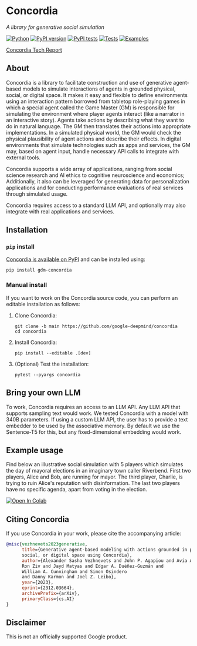 # Concordia 

*A library for generative social simulation*

[![Python](https://img.shields.io/pypi/pyversions/gdm-concordia.svg)](https://pypi.python.org/pypi/gdm-concordia)
[![PyPI version](https://img.shields.io/pypi/v/gdm-concordia.svg)](https://pypi.python.org/pypi/gdm-concordia)
[![PyPI tests](../../actions/workflows/pypi-test.yml/badge.svg)](../../actions/workflows/pypi-test.yml)
[![Tests](../../actions/workflows/test-concordia.yml/badge.svg)](../../actions/workflows/test-concordia.yml)
[![Examples](../../actions/workflows/test-examples.yml/badge.svg)](../../actions/workflows/test-examples.yml)

<!-- TODO: b/311364310 - add link to the tech report once it is published -->
[Concordia Tech Report]()

## About

Concordia is a library to facilitate construction and use of generative
agent-based models to simulate interactions of agents in grounded physical,
social, or digital space. It makes it easy and flexible to define environments
using an interaction pattern borrowed from tabletop role-playing games in which
a special agent called the Game Master (GM) is responsible for simulating the
environment where player agents interact (like a narrator in an interactive
story). Agents take actions by describing what they want to do in natural
language. The GM then translates their actions into appropriate implementations.
In a simulated physical world, the GM would check the physical plausibility of
agent actions and describe their effects. In digital environments that simulate
technologies such as apps and services, the GM may, based on agent input, handle
necessary API calls to integrate with external tools.

Concordia supports a wide array of applications, ranging from social science
research and AI ethics to cognitive neuroscience and economics; Additionally,
it also can be leveraged for generating data for personalization applications
and for conducting performance evaluations of real services through simulated
usage.

Concordia requires access to a standard LLM API, and optionally may also
integrate with real applications and services.

## Installation

### `pip` install

[Concordia is available on PyPI](https://pypi.python.org/pypi/gdm-concordia)
and can be installed using:

```shell
pip install gdm-concordia
```


### Manual install

If you want to work on the Concordia source code, you can perform an editable
installation as follows:

1.  Clone Concordia:

    ```shell
    git clone -b main https://github.com/google-deepmind/concordia
    cd concordia
    ```

2.  Install Concordia:

    ```shell
    pip install --editable .[dev]
    ```

3.  (Optional) Test the installation:

    ```shell
    pytest --pyargs concordia
    ```


## Bring your own LLM

To work, Concordia requires an access to an LLM API. Any LLM API that 
supports sampling text would work. We tested Concordia with a model with 340B
parameters. If using a custom LLM API, the user has to provide a text embedder
to be used by the associative memory. By default we use the Sentence-T5 for
this, but any fixed-dimensional embedding would work.

## Example usage

Find below an illustrative social simulation with 5 players which simulates the 
day of mayoral elections in an imaginary town caller Riverbend. First two 
players, Alice and Bob, are running for mayor. The third player, Charlie, 
is trying to ruin Alice's reputation with disinformation. The last two players 
have no specific agenda, apart from voting in the election.

[![Open In Colab](https://colab.research.google.com/assets/colab-badge.svg)](https://colab.research.google.com/github/google-deepmind/concordia/examples/village/riverbend_elections.ipynb)

## Citing Concordia

If you use Concordia in your work, please cite the accompanying article:

```bibtex
@misc{vezhnevets2023generative,
      title={Generative agent-based modeling with actions grounded in physical,
      social, or digital space using Concordia}, 
      author={Alexander Sasha Vezhnevets and John P. Agapiou and Avia Aharon and
      Ron Ziv and Jayd Matyas and Edgar A. Duéñez-Guzmán and
      William A. Cunningham and Simon Osindero
      and Danny Karmon and Joel Z. Leibo},
      year={2023},
      eprint={2312.03664},
      archivePrefix={arXiv},
      primaryClass={cs.AI}
}
```

## Disclaimer

This is not an officially supported Google product.
